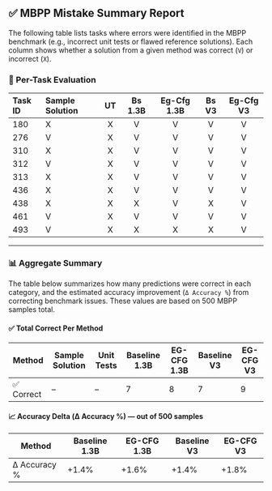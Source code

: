 
## ✅ MBPP Mistake Summary Report

The following table lists tasks where errors were identified in the MBPP benchmark (e.g., incorrect unit tests or flawed reference solutions). Each column shows whether a solution from a given method was correct (`V`) or incorrect (`X`).

### 🧪 Per-Task Evaluation

| Task ID | Sample Solution | UT | Bs 1.3B | Eg-Cfg 1.3B | Bs V3 | Eg-Cfg V3 |
|:--------|:----------------|:--:|:--------:|:-------------:|:------:|:-----------:|
| 180     | X              | X  | V       | V           | V     | V           |
| 276     | V              | X  | V       | V           | V     | V           |
| 310     | X              | X  | V       | V           | V     | V           |
| 312     | V              | X  | V       | V           | V     | V           |
| 313     | X              | X  | V       | V           | V     | V           |
| 436     | X              | X  | V       | V           | V     | V           |
| 438     | X              | X  | X       | V           | X     | V           |
| 461     | V              | X  | V       | V           | V     | V           |
| 493     | V              | X  | X       | X           | X     | V           |

---

### 📊 Aggregate Summary

The table below summarizes how many predictions were correct in each category, and the estimated accuracy improvement (`Δ Accuracy %`) from correcting benchmark issues. These values are based on 500 MBPP samples total.

#### ✅ Total Correct Per Method

| Method        | Sample Solution | Unit Tests | Baseline 1.3B | EG-CFG 1.3B | Baseline V3 | EG-CFG V3 |
|---------------|------------------|-------------|----------------|--------------|--------------|-------------|
| ✅ Correct     | –                | –           | 7              | 8            | 7            | 9           |

#### 📈 Accuracy Delta (Δ Accuracy %) — out of 500 samples

| Method        | Baseline 1.3B | EG-CFG 1.3B | Baseline V3 | EG-CFG V3 |
|---------------|----------------|--------------|--------------|-------------|
| Δ Accuracy %  | +1.4%          | +1.6%        | +1.4%        | +1.8%       |
